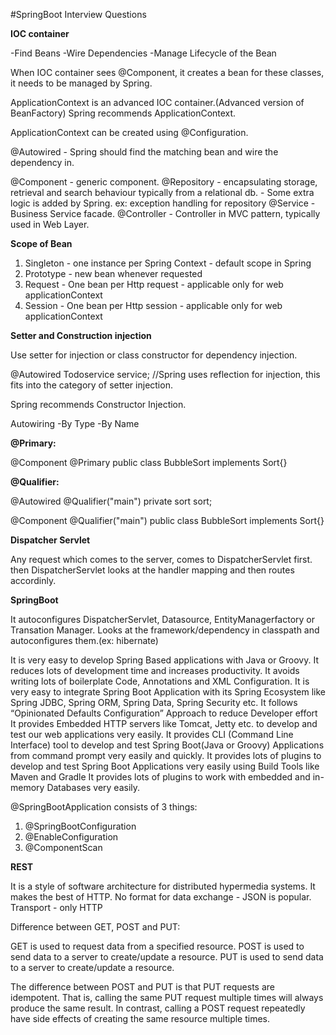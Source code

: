 #SpringBoot Interview Questions

**IOC container**

-Find Beans
-Wire Dependencies
-Manage Lifecycle of the Bean

When IOC container sees @Component, it creates a bean for these classes, it needs to be managed by Spring.

ApplicationContext is an advanced IOC container.(Advanced version of BeanFactory)
Spring recommends ApplicationContext.

ApplicationContext can be created using @Configuration.

@Autowired - Spring should find the matching bean and wire the dependency in.

@Component - generic component.
@Repository - encapsulating storage, retrieval and search behaviour typically from a relational db.
            - Some extra logic is added by Spring. ex: exception handling for repository
@Service - Business Service facade.
@Controller - Controller in MVC pattern, typically used in Web Layer.

**Scope of Bean**

1. Singleton - one instance per Spring Context - default scope in Spring
2. Prototype - new bean whenever requested
3. Request - One bean per Http request - applicable only for web applicationContext
4. Session - One bean per Http session - applicable only for web applicationContext

**Setter and Construction injection**

Use setter for injection or class constructor for dependency injection.

@Autowired
Todoservice service; //Spring uses reflection for injection, this fits into the category of setter injection.

Spring recommends Constructor Injection.

Autowiring
-By Type
-By Name

**@Primary:**

@Component
@Primary
public class BubbleSort implements Sort{}

**@Qualifier:**

@Autowired
@Qualifier("main")
private sort sort;

@Component
@Qualifier("main")
public class BubbleSort implements Sort{}

**Dispatcher Servlet**

Any request which comes to the server, comes to DispatcherServlet first.
then DispatcherServlet looks at the handler mapping and then routes accordinly.

**SpringBoot**

It autoconfigures DispatcherServlet, Datasource, EntityManagerfactory or Transation Manager.
Looks at the framework/dependency in classpath and autoconfigures them.(ex: hibernate)

It is very easy to develop Spring Based applications with Java or Groovy.
It reduces lots of development time and increases productivity.
It avoids writing lots of boilerplate Code, Annotations and XML Configuration.
It is very easy to integrate Spring Boot Application with its Spring Ecosystem like Spring JDBC, Spring ORM, Spring Data, Spring Security etc.
It follows “Opinionated Defaults Configuration” Approach to reduce Developer effort
It provides Embedded HTTP servers like Tomcat, Jetty etc. to develop and test our web applications very easily.
It provides CLI (Command Line Interface) tool to develop and test Spring Boot(Java or Groovy) Applications from command prompt very easily and quickly.
It provides lots of plugins to develop and test Spring Boot Applications very easily using Build Tools like Maven and Gradle
It provides lots of plugins to work with embedded and in-memory Databases very easily.

@SpringBootApplication consists of 3 things:
1. @SpringBootConfiguration
2. @EnableConfiguration
3. @ComponentScan

**REST**

It is a style of software architecture for distributed hypermedia systems.
It makes the best of HTTP.
No format for data exchange - JSON is popular.
Transport - only HTTP

Difference between GET, POST and PUT:

GET is used to request data from a specified resource.
POST is used to send data to a server to create/update a resource.
PUT is used to send data to a server to create/update a resource.

The difference between POST and PUT is that PUT requests are idempotent. 
That is, calling the same PUT request multiple times will always produce the same result. 
In contrast, calling a POST request repeatedly have side effects of creating the same resource multiple times.








